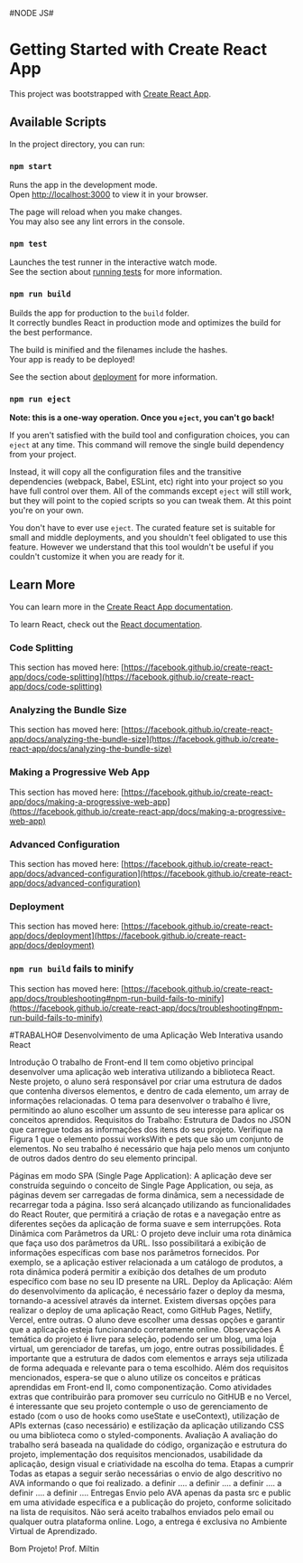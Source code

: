 #NODE JS#
# Getting Started with Create React App

This project was bootstrapped with [Create React App](https://github.com/facebook/create-react-app).

## Available Scripts

In the project directory, you can run:

### `npm start`

Runs the app in the development mode.\
Open [http://localhost:3000](http://localhost:3000) to view it in your browser.

The page will reload when you make changes.\
You may also see any lint errors in the console.

### `npm test`

Launches the test runner in the interactive watch mode.\
See the section about [running tests](https://facebook.github.io/create-react-app/docs/running-tests) for more information.

### `npm run build`

Builds the app for production to the `build` folder.\
It correctly bundles React in production mode and optimizes the build for the best performance.

The build is minified and the filenames include the hashes.\
Your app is ready to be deployed!

See the section about [deployment](https://facebook.github.io/create-react-app/docs/deployment) for more information.

### `npm run eject`

**Note: this is a one-way operation. Once you `eject`, you can't go back!**

If you aren't satisfied with the build tool and configuration choices, you can `eject` at any time. This command will remove the single build dependency from your project.

Instead, it will copy all the configuration files and the transitive dependencies (webpack, Babel, ESLint, etc) right into your project so you have full control over them. All of the commands except `eject` will still work, but they will point to the copied scripts so you can tweak them. At this point you're on your own.

You don't have to ever use `eject`. The curated feature set is suitable for small and middle deployments, and you shouldn't feel obligated to use this feature. However we understand that this tool wouldn't be useful if you couldn't customize it when you are ready for it.

## Learn More

You can learn more in the [Create React App documentation](https://facebook.github.io/create-react-app/docs/getting-started).

To learn React, check out the [React documentation](https://reactjs.org/).

### Code Splitting

This section has moved here: [https://facebook.github.io/create-react-app/docs/code-splitting](https://facebook.github.io/create-react-app/docs/code-splitting)

### Analyzing the Bundle Size

This section has moved here: [https://facebook.github.io/create-react-app/docs/analyzing-the-bundle-size](https://facebook.github.io/create-react-app/docs/analyzing-the-bundle-size)

### Making a Progressive Web App

This section has moved here: [https://facebook.github.io/create-react-app/docs/making-a-progressive-web-app](https://facebook.github.io/create-react-app/docs/making-a-progressive-web-app)

### Advanced Configuration

This section has moved here: [https://facebook.github.io/create-react-app/docs/advanced-configuration](https://facebook.github.io/create-react-app/docs/advanced-configuration)

### Deployment

This section has moved here: [https://facebook.github.io/create-react-app/docs/deployment](https://facebook.github.io/create-react-app/docs/deployment)

### `npm run build` fails to minify

This section has moved here: [https://facebook.github.io/create-react-app/docs/troubleshooting#npm-run-build-fails-to-minify](https://facebook.github.io/create-react-app/docs/troubleshooting#npm-run-build-fails-to-minify)







#TRABALHO#
Desenvolvimento de uma Aplicação Web Interativa usando React


Introdução
O trabalho de Front-end II tem como objetivo principal desenvolver uma aplicação web interativa utilizando a biblioteca React. Neste projeto, o aluno será responsável por criar uma estrutura de dados que contenha diversos elementos, e dentro de cada elemento, um array de informações relacionadas. O tema para desenvolver o trabalho é livre, permitindo ao aluno escolher um assunto de seu interesse para aplicar os conceitos aprendidos.
Requisitos do Trabalho:
Estrutura de Dados no JSON que carregue todas as informações dos itens do seu projeto. Verifique na Figura 1 que o elemento possui worksWith e pets que são um conjunto de elementos. No seu trabalho é necessário que haja pelo menos um conjunto de outros dados dentro do seu elemento principal.

Páginas em modo SPA (Single Page Application): A aplicação deve ser construída seguindo o conceito de Single Page Application, ou seja, as páginas devem ser carregadas de forma dinâmica, sem a necessidade de recarregar toda a página. Isso será alcançado utilizando as funcionalidades do React Router, que permitirá a criação de rotas e a navegação entre as diferentes seções da aplicação de forma suave e sem interrupções.
Rota Dinâmica com Parâmetros da URL: O projeto deve incluir uma rota dinâmica que faça uso dos parâmetros da URL. Isso possibilitará a exibição de informações específicas com base nos parâmetros fornecidos. Por exemplo, se a aplicação estiver relacionada a um catálogo de produtos, a rota dinâmica poderá permitir a exibição dos detalhes de um produto específico com base no seu ID presente na URL.
Deploy da Aplicação: Além do desenvolvimento da aplicação, é necessário fazer o deploy da mesma, tornando-a acessível através da internet. Existem diversas opções para realizar o deploy de uma aplicação React, como GitHub Pages, Netlify, Vercel, entre outras. O aluno deve escolher uma dessas opções e garantir que a aplicação esteja funcionando corretamente online.
Observações
A temática do projeto é livre para seleção, podendo ser um blog, uma loja virtual, um gerenciador de tarefas, um jogo, entre outras possibilidades. É importante que a estrutura de dados com elementos e arrays seja utilizada de forma adequada e relevante para o tema escolhido. 
Além dos requisitos mencionados, espera-se que o aluno utilize os conceitos e práticas aprendidas em Front-end II, como componentização. Como atividades extras que contribuirão para promover seu currículo no GitHUB e no Vercel, é interessante que seu projeto contemple o uso de gerenciamento de estado (com o uso de hooks como useState e useContext), utilização de APIs externas (caso necessário) e estilização da aplicação utilizando CSS ou uma biblioteca como o styled-components.
Avaliação
	A avaliação do trabalho será baseada na qualidade do código, organização e estrutura do projeto, implementação dos requisitos mencionados, usabilidade da aplicação, design visual e criatividade na escolha do tema.
Etapas a cumprir
	Todas as etapas a seguir serão necessárias o envio de algo descritivo no AVA informando o que foi realizado.
a definir ….
a definir ….
a definir ….
a definir ….
a definir ….
	Entregas
	Envio pelo AVA apenas da pasta src e public em uma atividade específica e a publicação do projeto, conforme solicitado na lista de requisitos. Não será aceito trabalhos enviados pelo email ou qualquer outra plataforma online. Logo, a entrega é exclusiva no Ambiente Virtual de Aprendizado.


Bom Projeto!
Prof. Miltin



